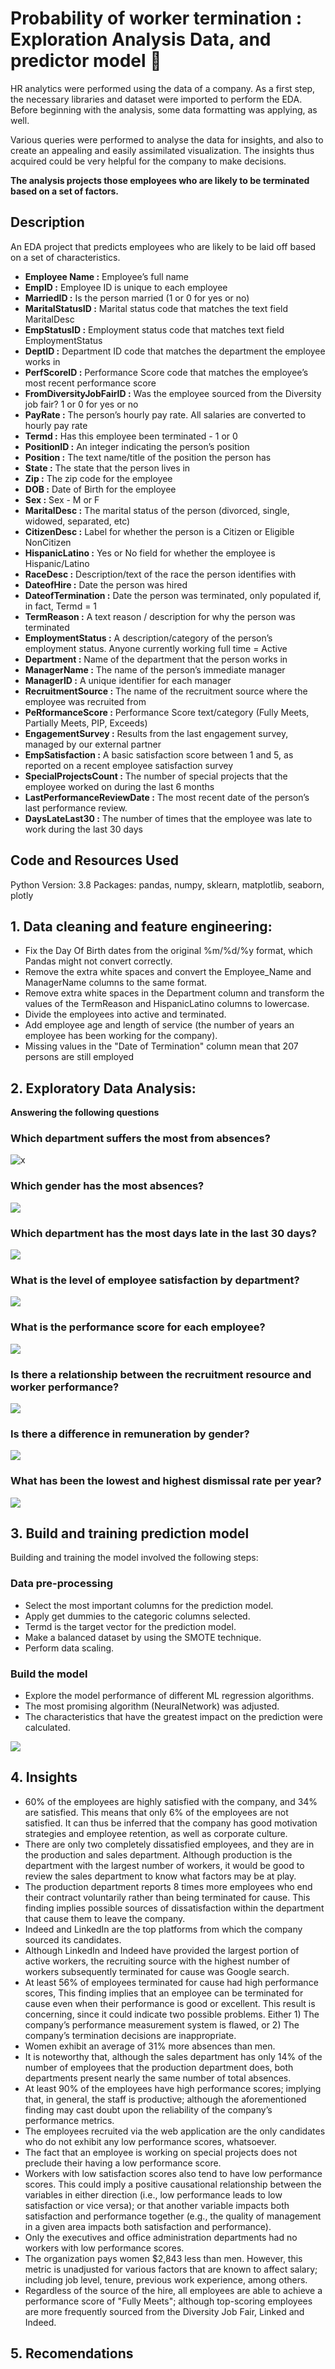 # Probability of worker termination : Exploration Analysis Data, and predictor model :100:
<div class=text-justify>
HR analytics were performed using the data of a company. As a first step, the necessary libraries and dataset were imported to perform the EDA. Before beginning with the analysis, some data formatting was applying, as well.

Various queries were performed to analyse the data for insights, and also to create an appealing and easily assimilated visualization. The insights thus acquired could be  very  helpful for the company to make decisions.

**The analysis projects those employees who are likely to be terminated based on a set of factors.**
</div>

## Description

An EDA project that predicts employees who are likely to be laid off based on a set of characteristics.

- **Employee Name :** Employee’s full name
- **EmpID :** Employee ID is unique to each employee
- **MarriedID :** Is the person married (1 or 0 for yes or no)
- **MaritalStatusID :** Marital status code that matches the text field MaritalDesc
- **EmpStatusID :** Employment status code that matches text field EmploymentStatus
- **DeptID :** Department ID code that matches the department the employee works in
- **PerfScoreID :** Performance Score code that matches the employee’s most recent performance score
- **FromDiversityJobFairID :** Was the employee sourced from the Diversity job fair? 1 or 0 for yes or no
- **PayRate :** The person’s hourly pay rate. All salaries are converted to hourly pay rate
- **Termd :** Has this employee been terminated - 1 or 0
- **PositionID :** An integer indicating the person’s position
- **Position :** The text name/title of the position the person has
- **State :** The state that the person lives in
- **Zip :** The zip code for the employee
- **DOB :** Date of Birth for the employee
- **Sex :** Sex - M or F
- **MaritalDesc :** The marital status of the person (divorced, single, widowed, separated, etc)
- **CitizenDesc :** Label for whether the person is a Citizen or Eligible NonCitizen
- **HispanicLatino :** Yes or No field for whether the employee is Hispanic/Latino
- **RaceDesc :** Description/text of the race the person identifies with
- **DateofHire :** Date the person was hired
- **DateofTermination :** Date the person was terminated, only populated if, in fact, Termd = 1
- **TermReason :** A text reason / description for why the person was terminated
- **EmploymentStatus :** A description/category of the person’s employment status. Anyone currently working full time = Active
- **Department :** Name of the department that the person works in
- **ManagerName :** The name of the person’s immediate manager
- **ManagerID :** A unique identifier for each manager
- **RecruitmentSource :** The name of the recruitment source where the employee was recruited from
- **PeRformanceScore :** Performance Score text/category (Fully Meets, Partially Meets, PIP, Exceeds)
- **EngagementSurvey :**  Results from the last engagement survey, managed by our external partner
- **EmpSatisfaction :** A basic satisfaction score between 1 and 5, as reported on a recent employee 
satisfaction survey
- **SpecialProjectsCount :** The number of special projects that the employee worked on during the last 6 months
- **LastPerformanceReviewDate :** The most recent date of the person’s last performance review.
- **DaysLateLast30 :** The number of times that the employee was late to work during the last 30 days

## Code and Resources Used

Python Version: 3.8 Packages: pandas, numpy, sklearn, matplotlib, seaborn, plotly

## 1. Data cleaning and feature engineering:

- Fix the Day Of Birth dates from the original %m/%d/%y format, which Pandas might not convert correctly.
- Remove the extra white spaces and convert the Employee_Name and ManagerName columns to the same format.
- Remove extra white spaces in the Department column and transform the values of the TermReason and HispanicLatino columns to lowercase.
- Divide the employees into active and terminated. 
- Add employee age and length of service (the number of years an employee has been working for the company).
- Missing values in the "Date of Termination" column mean that 207 persons are still employed

## 2. Exploratory Data Analysis:

**Answering the following questions**
### Which department suffers the most from absences?

![x](https://github.com/Bautistao2/Worker-performance-EDA/blob/main/images/absences_by_department.png)

### Which gender has the most absences?

![](https://github.com/Bautistao2/Worker-performance-EDA/blob/main/images/absences_by_gender.png)

### Which department has the most days late in the last 30 days?

![](https://github.com/Bautistao2/Worker-performance-EDA/blob/main/images/DaysLate_by_department.png)

### What is the level of employee satisfaction by department?

![](https://github.com/Bautistao2/EDA-and-Predictor-for-Probability-of-Worker-termination-/blob/main/images/Deparments%20by%20Employment%20Satisfaction.png)

### What is the performance score for each employee?

![](https://github.com/Bautistao2/EDA-and-Predictor-for-Probability-of-Worker-termination-/blob/main/images/Performance%20Score.png)

### Is there a relationship between the recruitment resource and worker performance?

![](https://github.com/Bautistao2/Worker-performance-EDA/blob/main/images/RecruitmentSource_PerformanceScore.png)

### Is there a difference in remuneration by gender?

![](https://github.com/Bautistao2/EDA-and-Predictor-for-Probability-of-Worker-termination-/blob/main/images/SalaryvsFrequency.png)

### What has been the lowest and highest dismissal rate per year?

![](https://github.com/Bautistao2/Worker-performance-EDA/blob/main/images/newplot.png)

## 3. Build and training prediction model

Building and training the model involved the following steps:
### Data pre-processing 

- Select the most important columns for the prediction model.
- Apply get dummies to the categoric columns selected.
- Termd is the target vector for the prediction model.
- Make a balanced dataset by using the SMOTE technique.
- Perform data scaling.
  
### Build the model
- Explore the model performance of different ML regression algorithms.
- The most promising algorithm (NeuralNetwork) was adjusted.
- The characteristics that have the greatest impact on the prediction were calculated.

![](https://github.com/Bautistao2/Worker-performance-EDA/blob/main/images/important.png)


## 4. Insights

-	60% of the employees are highly satisfied with the company, and 34% are satisfied. This means that only 6% of the employees are not satisfied. It can thus be inferred that the company has good motivation strategies and employee retention, as well as corporate culture.
-	There are only two completely dissatisfied employees, and they are in the production and sales department. Although production is the department with the largest number of workers, it would be good to review the sales department to know what factors may be at play.
-   The production department reports 8 times more employees who end their contract voluntarily rather than being terminated for cause. This finding implies possible sources of dissatisfaction within the department that cause them to leave the company.
-	Indeed and LinkedIn are the top platforms from which the company sourced its candidates.
-   Although LinkedIn and Indeed have provided the largest portion of active workers, the recruiting source with the highest number of workers subsequently terminated for cause was Google search.
-	At least 56% of employees terminated for cause had high performance scores, This finding implies that an employee can be terminated for cause even when their performance is good or excellent. This result is concerning, since it could indicate two possible problems. Either 1) The company’s performance measurement system is flawed, or 2) The company’s termination decisions are inappropriate.
-	Women exhibit an average of 31% more absences than men.
-	It is noteworthy that, although the sales department has only 14% of the number of employees that the production department does, both departments present nearly the same number of total absences.
-	At least 90% of the employees have high performance scores; implying that, in general, the staff is productive; although the aforementioned finding may cast doubt upon the reliability of the company’s performance metrics.
-	The employees recruited via the web application are the only candidates who do not exhibit any low performance scores, whatsoever.
-	The fact that an employee is working on special projects does not preclude their having a low performance score.
-	Workers with low satisfaction scores also tend to have low performance scores. This could imply a positive causational relationship between the variables in either direction (i.e., low performance leads to low satisfaction or vice versa); or that another variable impacts both satisfaction and performance together (e.g., the quality of management in a given area impacts both satisfaction and performance).
-	Only the executives and office administration departments had no workers with low performance scores.
-	The organization pays women $2,843 less than men. However, this metric is unadjusted for various factors that are known to affect salary; including job level, tenure, previous work experience, among others.
-	Regardless of the source of the hire, all employees are able to achieve a performance score of "Fully Meets"; although top-scoring employees are more frequently sourced from the Diversity Job Fair, Linked and Indeed.

## 5. Recomendations

